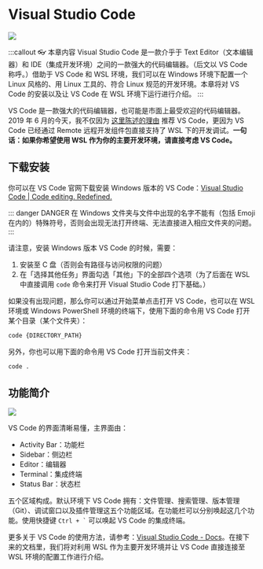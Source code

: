 # Visual Studio Code

![](https://cdn.spencer.felinae98.cn/github/2020/09/200902_221343.png)

:::callout 👓 本章内容
Visual Studio Code 是一款介乎于 Text Editor（文本编辑器）和 IDE（集成开发环境）之间的一款强大的代码编辑器。（后文以 VS Code 称呼。）借助于 VS Code 和 WSL 环境，我们可以在 Windows 环境下配置一个 Linux 风格的、用 Linux 工具的、符合 Linux 规范的开发环境。本章将对 VS Code 的安装以及让 VS Code 在 WSL 环境下运行进行介绍。
:::

VS Code 是一款强大的代码编辑器，也可能是市面上最受欢迎的代码编辑器。2019 年 6 月的今天，我不仅因为 [这里陈述的理由](https://sspai.com/post/47719) 推荐 VS Code，更因为 VS Code 已经通过 Remote 远程开发组件包直接支持了 WSL 下的开发调试。**一句话：如果你希望使用 WSL 作为你的主要开发环境，请直接考虑 VS Code。**

## 下载安装

你可以在 VS Code 官网下载安装 Windows 版本的 VS Code：[Visual Studio Code | Code editing. Redefined.](https://code.visualstudio.com/)

::: danger DANGER
在 Windows 文件夹与文件中出现的名字不能有（包括 Emoji 在内的）特殊符号，否则会出现无法打开终端、无法直接进入相应文件夹的问题。
:::

请注意，安装 Windows 版本 VS Code 的时候，需要：

1. 安装至 C 盘（否则会有路径与访问权限的问题）
2. 在「选择其他任务」界面勾选「其他」下的全部四个选项（为了后面在 WSL 中直接调用 `code` 命令来打开 Visual Studio Code 打下基础。）

如果没有出现问题，那么你可以通过开始菜单点击打开 VS Code，也可以在 WSL 环境或 Windows PowerShell 环境的终端下，使用下面的命令用 VS Code 打开某个目录（某个文件夹）：

```bash
code {DIRECTORY_PATH}
```

另外，你也可以用下面的命令用 VS Code 打开当前文件夹：

```bash
code .
```

## 功能简介

![](https://cdn.spencer.felinae98.cn/github/2020/09/200902_221343-1.png)

VS Code 的界面清晰易懂，主界面由：

- Activity Bar：功能栏
- Sidebar：侧边栏
- Editor：编辑器
- Terminal：集成终端
- Status Bar：状态栏

五个区域构成。默认环境下 VS Code 拥有：文件管理、搜索管理、版本管理（Git）、调试窗口以及插件管理这五个功能区域。在功能栏可以分别唤起这几个功能。使用快捷键 `` Ctrl + ` `` 可以唤起 VS Code 的集成终端。

更多关于 VS Code 的使用方法，请参考：[Visual Studio Code - Docs](https://code.visualstudio.com/docs)。在接下来的文档里，我们将对利用 WSL 作为主要开发环境并让 VS Code 直接连接至 WSL 环境的配置工作进行介绍。
